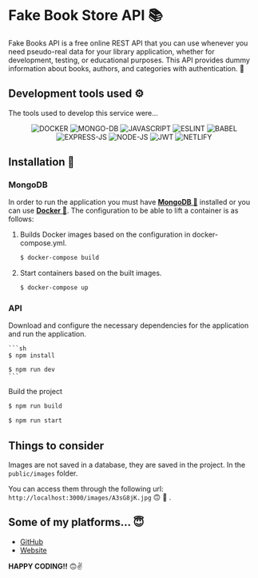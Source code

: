 # Fake Book Store API :books:

Fake Books API is a free online REST API that you can use whenever you need pseudo-real data for your library application, whether for development, testing, or educational purposes. This API provides dummy information about books, authors, and categories with authentication. :closed_book:

## Development tools used :gear:

The tools used to develop this service were...

<div align='center'>

![**DOCKER**](https://img.shields.io/badge/Docker-2CA5E0?style=for-the-badge&logo=docker&logoColor=white)
![**MONGO-DB**](https://img.shields.io/badge/MongoDB-4EA94B?style=for-the-badge&logo=mongodb&logoColor=white)
![**JAVASCRIPT**](https://img.shields.io/badge/JavaScript-323330?style=for-the-badge&logo=javascript&logoColor=F7DF1E)
![**ESLINT**](https://img.shields.io/badge/eslint-3A33D1?style=for-the-badge&logo=eslint&logoColor=white)
![**BABEL**](https://img.shields.io/badge/Babel-F9DC3E?style=for-the-badge&logo=babel&logoColor=white)
![**EXPRESS-JS**](https://img.shields.io/badge/Express%20js-000000?style=for-the-badge&logo=express&logoColor=white)
![**NODE-JS**](https://img.shields.io/badge/Node%20js-339933?style=for-the-badge&logo=nodedotjs&logoColor=white)
![**JWT**](https://img.shields.io/badge/JWT-000000?style=for-the-badge&logo=JSON%20web%20tokens&logoColor=white)
![**NETLIFY**](https://img.shields.io/badge/Netlify-00C7B7?style=for-the-badge&logo=netlify&logoColor=white)

</div>

## Installation :rocket:

### MongoDB 

In order to run the application you must have [**MongoDB :seedling:**](https://www.mongodb.com/) installed or you can use [**Docker :whale2:**](https://www.docker.com/products/docker-desktop/). The configuration to be able to lift a container is as follows:

1. Builds Docker images based on the configuration in docker-compose.yml.

    ```sh
    $ docker-compose build
    ```

2. Start containers based on the built images.

    ```sh
    $ docker-compose up
    ```

### API

Download and configure the necessary dependencies for the application and run the application.

    ```sh
    $ npm install
    
    $ npm run dev
    ```

Build the project

```sh
$ npm run build

$ npm run start
```

## Things to consider

Images are not saved in a database, they are saved in the project. In the `public/images` folder.

You can access them through the following url: `http://localhost:3000/images/A3sG8jK.jpg` :upside_down_face: :slightly_smiling_face: .

## Some of my platforms... :innocent:

- [GitHub](https://github.com/FLCHRIS)
- [Website](https://christianfl.netlify.app/)

**HAPPY CODING!!** 🙃✌️